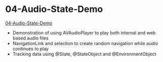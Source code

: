 # 04-Audio-State-Demo

[04-Audio-State-Demo](https://github.com/mobilelabclass-itp/04-Audio-State-Demo)

- Demonstration of using AVAudioPlayer to play both internal and web based audio files
- NavigationLink and selection to create random navigation while audio continues to play
- Tracking data using @State, @StateObject and @EnvironmentObject

